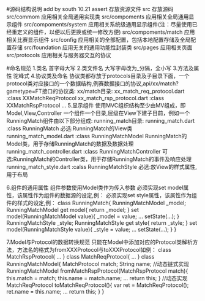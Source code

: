 #源码结构说明 add by south 10.21
assert 存放资源文件
src    存放源码
src/commom                  应用相关全局通用实现类
src/compoments              应用相关全局通用显示组件
src/compoments/system       应用相关系统级通用显示组件(注：尽量使用已经重定义的组件，以便以后更换或统一修改方便)
src/compoments/match        应用相关比赛显示组件
src/config                  应用相关的全部配置，包括本地配置存储及全局配置存储
src/foundation              应用无关的通用功能性封装类
src/pages                   应用相关页面
src/protocols               应用相关与服务器交互的协议


#命名规范
1.类名            首字母大写
2.类文件名        大写字母改为_分隔，全小写
3.方法及属性      驼峰式
4.协议类及命名     协议类都存放于protocols目录及子目录下面，一个protocol类对应接口的一个数据结构,例赛数据接口的协议,api/xx/match?gametype=FT接口的协议类:
                  xx/match目录:
                      xx_match_req_protocol.dart                    :class XXMatchReqProtocol
                      xx_match_rsp_protocol.dart                    :class XXMatchRspProtocol
                      ...
5.显示组件        使用MVC组织结构至少由MV组成，即Model,View,Controller
                 一个组件一个目录,层级在View下建子目前，例如一个RunningMatch组件由以下部分组成:
                 running_match目录:
                   running_match.dart               :class RunningMatch              必选:RunningMatch的View类
                   running_match_model.dart         :class RunningMatchModel         RunningMatch的Model类，用于存储RunningMatch的数据及数据处理
                   running_match_controller.dart    :class RunningMatchController    可选:RunningMatch的Controller类，用于存储RunningMatch的事件及响应处理
                   running_match_style.dart         :calss RunningMatchStyle         必选:放View的样式属性,用于布局

6.组件的通用属性
  组件参数使用Model类作为传入参数
  必须实现set model属性，该属性作为组件的数据源的设定,例：
  必须实现set style属性，该属性作为组件的样式的设定,例：
  class RunningMatch{
    RunningMatchModel _model;
    RunningMatchModel get model{
        return _model;
    }
    set model(RunningMatchModel value){
        _model = value;
        ...
        setState(...);
    }
    RunningMatchStyle _style;
    RunningMatchStyle get style{
        return _style;
    }
    set model(RunningMatchStyle value){
        _style = value;
        ...
        setState(...);
    }
  }

7.Model与Protocol的数据转换规范
  只能在Model中添加对应的Protocol类解析方法，方法名的格式为fromXXXProtocol与toXXXProtocol如例：
  class MatchRspProtocol{
      ...
  }
  class MatchReqProtocol{
      ...
  }
  class RunningMatchModel{
      MatchProtocol match;
      String name;
      //动态链式实现
      RunningMatchModel fromMatchRspProtocol(MatchRspProtocol match){
          this.match = match;
          this.name = match.name;
          ...
          return this;
      }
      //动态实现
      MatchReqProtocol toMatchReqProtocol(){
          var ret = MatchReqProtocol();
          ret.name = this.name;
          ...
          return this;
      }
  }


